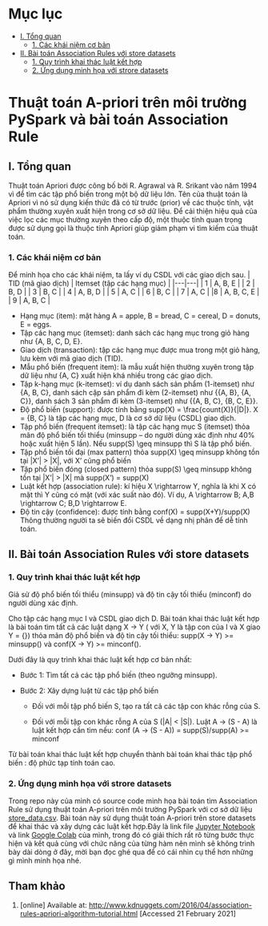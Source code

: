 # Mục lục
  - [I. Tổng quan](#chC_I)
      - [1. Các khái niệm cơ bản](#chC_I_1)
  - [II. Bài toán Association Rules với store datasets](#chC_II)
      - [1. Quy trình khai thác luật kết hợp](#chC_II_1)
      - [2. Ứng dụng minh họa với strore datasets](#chC_II_2)

# Thuật toán A-priori trên môi trường PySpark và bài toán Association Rule

<a name="chC_I"></a>

## I. Tổng quan 

 Thuật toán Apriori được công bố bởi R. Agrawal và R. Srikant vào năm 1994 vì để tìm các tập phổ biến trong một bộ dữ liệu lớn. Tên của thuật toán là Apriori vì nó sử dụng kiến thức đã có từ trước (prior) về các thuộc tính, vật phẩm thường xuyên xuất hiện trong cơ sở dữ liệu. Để cải thiện hiệu quả của việc lọc các mục thường xuyên theo cấp độ, một thuộc tính quan trọng được sử dụng gọi là thuộc tính Apriori giúp giảm phạm vi tìm kiếm của thuật toán.
 <a name="chC_I_1"></a>
### 1. Các khái niệm cơ bản
 Để minh họa cho các khái niệm, ta lấy ví dụ CSDL với các giao dịch sau. 
| TID (mã giao dịch) | Itemset (tập các hạng mục) |
|---|---|
| 1 | A, B, E |
| 2 | B, D |
| 3 | B, C |
| 4 | A, B, D |
| 5 | A, C |
| 6 | B, C |
| 7 | A, C |
|8 | A, B, C, E |
| 9 | A, B, C |

- Hạng mục (item): mặt hàng A = apple, B = bread, C = cereal, D = donuts, E = eggs.
- Tập các hạng mục (itemset): danh sách các hạng mục trong giỏ hàng như {A, B, C, D, E}.
- Giao dịch (transaction): tập các hạng mục được mua trong một giỏ hàng, lưu kèm với mã giao dịch (TID).
- Mẫu phổ biến (frequent item): là mẫu xuất hiện thường xuyên trong tập dữ liệu như {A, C} xuất hiện khá nhiều trong các giao dịch.
- Tập k-hạng mục (k-itemset): ví dụ danh sách sản phẩm (1-itemset) như {A, B, C}, danh sách cặp sản phẩm đi kèm (2-itemset) như {{A, B}, {A, C}}, danh sách 3 sản phẩm đi kèm (3-itemset) như {{A, B, C}, {B, C, E}}.
- Độ phổ biến (support): được tính bằng supp(X) = \frac{count(X)}{|D|}. X = {B, C} là tập các hạng mục, D là cơ sở dữ liệu (CSDL) giao dịch.
- Tập phổ biến (frequent itemset): là tập các hạng mục S (itemset) thỏa mãn độ phổ biến tối thiểu (minsupp – do người dùng xác định như 40% hoặc xuất hiện 5 lần). Nếu supp(S) \geq minsupp thì S là tập phổ biến.
- Tập phổ biến tối đại (max pattern) thỏa supp(X) \geq minsupp không tồn tại |X’| > |X|, với X’ cũng phổ biến
- Tập phổ biến đóng (closed pattern) thỏa supp(S) \geq minsupp không tồn tại |X’| > |X| mà supp(X’) = supp(X)
- Luật kết hợp (association rule): kí hiệu X \rightarrow Y, nghĩa là khi X có mặt thì Y cũng có mặt (với xác suất nào đó). Ví dụ, A \rightarrow B; A,B \rightarrow C; B,D \rightarrow E.
- Độ tin cậy (confidence): được tính bằng conf(X) = supp(X+Y)/supp(X)
Thông thường người ta sẽ biến đổi CSDL về dạng nhị phân để dễ tính toán.

<a name="chC_II"></a>
## II. Bài toán Association Rules với store datasets
<a name="chC_II_1"></a>
### 1. Quy trình khai thác luật kết hợp
Giả sử độ phổ biến tối thiểu (minsupp) và độ tin cậy tối thiểu (minconf) do người dùng xác định.

Cho tập các hạng mục I và CSDL giao dịch D. Bài toán khai thác luật kết hợp là bài toán tìm tất cả các luật dạng X -> Y ( với X, Y là tập con của I và X giao Y = {}) thỏa mãn độ phổ biến và độ tin cậy tối thiểu: supp(X -> Y) >= minsupp() và conf(X -> Y) >= minconf().

Dưới đây là quy trình khai thác luật kết hợp cơ bản nhất:
 - Bước 1: Tìm tất cả các tập phổ biến (theo ngưỡng minsupp).
 - Bước 2: Xây dựng luật từ các tập phổ biến

    + Đối với mỗi tập phổ biến S, tạo ra tất cả các tập con khác rỗng của S.
    
    + Đối với mỗi tập con khác rỗng A của S (|A| < |S|). Luật A -> (S - A) là luật kết hợp cần tìm nếu: conf (A -> (S - A)) = supp(S)/supp(A) >= minconf
    
Từ bài toán khai thác luật kết hợp chuyển thành bài toán khai thác tập phổ biến : độ phức tạp tính toán cao.
 <a name="chC_II_2"></a>
### 2. Ứng dụng minh họa với strore datasets
Trong repo này của mình có source code minh họa bài toán tìm Association Rule sử dụng thuật toán A-priori trên môi trường PySpark với cơ sở dữ liệu [store_data.csv](https://drive.google.com/file/d/1y5DYn0dGoSbC22xowBq2d4po6h1JxcTQ/view?usp=sharing). 
Bài toán này sử dụng thuật toán A-priori trên store datasets để khai thác và xây dựng các luật kết hợp.Đây là link file [Jupyter Notebook](https://github.com/smoothkt4951/Massive-Data-Processing-Course/blob/main/A-priori/A_priori.ipynb) và link [Google Colab](https://colab.research.google.com/drive/1WTDOtKL3DR66tBmM_AtKvi_vtJWtCb--?usp=sharing) của mình, trong đó có giải thích rất rõ từng bước thực hiện và kết quả cùng với chức năng của từng hàm nên mình sẽ không trình bày dài dòng ở đây, mời bạn đọc ghé qua để có cái nhìn cụ thể hơn những gì mình minh họa nhé.

## Tham khảo
1. [online] Available at:  http://www.kdnuggets.com/2016/04/association-rules-apriori-algorithm-tutorial.html [Accessed 21 February 2021]
